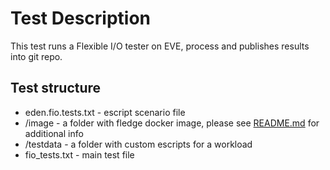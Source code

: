 # Test Description

This test runs a Flexible I/O tester on EVE, process and publishes results into git repo.

## Test structure

* eden.fio.tests.txt - escript scenario file
* /image - a folder with fledge docker image, please see [README.md](image/README.md) for additional info
* /testdata - a folder with custom escripts for a workload
* fio_tests.txt - main test file
